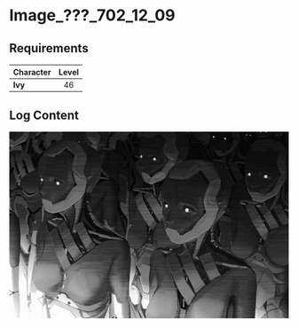 # Image_???_702_12_09
## Requirements
|Character|Level|
|---------|:---:|
|**Ivy**  | 46  |

## Log Content
![ivos5401.png](./attachments/ivos5401.png)